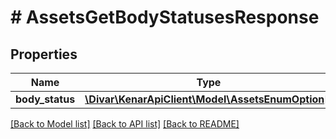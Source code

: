 # # AssetsGetBodyStatusesResponse

## Properties

Name | Type | Description | Notes
------------ | ------------- | ------------- | -------------
**body_status** | [**\Divar\KenarApiClient\Model\AssetsEnumOption[]**](AssetsEnumOption.md) |  | [optional]

[[Back to Model list]](../../README.md#models) [[Back to API list]](../../README.md#endpoints) [[Back to README]](../../README.md)
